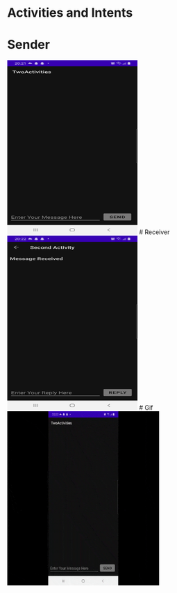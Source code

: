 # Activities and Intents
# Sender
<img src="./sender.png" alt="alt text" width="300" height="400">
# Receiver
<img src="./receiver.png" alt="alt text" width="300" height="400">
# Gif
<img src="./two.gif" alt="alt text" width="350" height="400">
